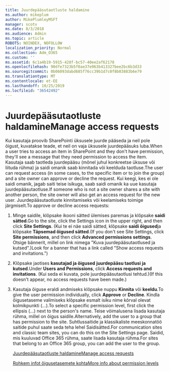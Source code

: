 ```yaml
---
title: Juurdepääsutaotluste haldamine
ms.author: mikeplum
author: MikePlumleyMSFT
manager: scotv
ms.date: 8/3/2018
ms.audience: Admin
ms.topic: article
ROBOTS: NOINDEX, NOFOLLOW
localization_priority: Normal
ms.collection: Adm_O365
ms.custom: ''
ms.assetid: 6c1a4b19-5915-428f-bc57-40ee2af62178
ms.openlocfilehash: 90dfe7323b5f0ae37e963b413327bee2bc6b3d33
ms.sourcegitcommit: 0b06093dabd685f76cc39b1d7c0f8b03883b6e79
ms.translationtype: MT
ms.contentlocale: et-EE
ms.lasthandoff: 10/25/2019
ms.locfileid: "36542492"
---
```

# <a name="manage-access-requests"></a><span data-ttu-id="17c18-102">Juurdepääsutaotluste haldamine</span><span class="sxs-lookup"><span data-stu-id="17c18-102">Manage access requests</span></span>

<span data-ttu-id="17c18-103">Kui kasutaja proovib SharePointi üksusele juurde pääseda ja neil pole õigust, kuvatakse teade, et neil on vaja üksusele juurdepääsuks luba.</span><span class="sxs-lookup"><span data-stu-id="17c18-103">When a user tries to access an item in SharePoint and they don't have permission, they'll see a message that they need permission to access the item.</span></span> <span data-ttu-id="17c18-104">Kasutaja saab taotleda juurdepääsu (mõnel juhul konkreetse üksuse või liituda rühma) ja saidi omanik saab kinnitada või keelduda taotluse.</span><span class="sxs-lookup"><span data-stu-id="17c18-104">The user can request access (in some cases, to the specific item or to join the group) and a site owner can approve or decline the request.</span></span> <span data-ttu-id="17c18-105">Kui keegi, kes ei ole saidi omanik, jagab saiti teise isikuga, saab saidi omanik ka uue kasutaja juurdepääsutaotluse.</span><span class="sxs-lookup"><span data-stu-id="17c18-105">If someone who is not a site owner shares a site with another person, the site owner will also get an access request for the new user.</span></span> <span data-ttu-id="17c18-106">Juurdepääsutaotluste kinnitamiseks või keelamiseks toimige järgmiselt.</span><span class="sxs-lookup"><span data-stu-id="17c18-106">To approve or decline access requests:</span></span>
  
1. <span data-ttu-id="17c18-107">Minge saidile, klõpsake ikooni sätted ülemises paremas ja klõpsake **saidi sätted**.</span><span class="sxs-lookup"><span data-stu-id="17c18-107">Go to the site, click the Settings icon in the upper right, and then click **Site Settings**.</span></span> <span data-ttu-id="17c18-108">(Kui te ei näe saidi sätted, klõpsake **saidi õigused**ja klõpsake **Täpsemad õigused sätted**.</span><span class="sxs-lookup"><span data-stu-id="17c18-108">(If you don't see Site Settings, click **Site permissions**, and then click **Advanced permissions settings**.</span></span> <span data-ttu-id="17c18-109">Otsige bännerit, millel on link nimega "Kuva juurdepääsutaotlused ja kutsed".)</span><span class="sxs-lookup"><span data-stu-id="17c18-109">Look for a banner that has a link called "Show access requests and invitations.")</span></span>
    
2. <span data-ttu-id="17c18-110">Klõpsake jaotises **kasutajad ja õigused** **juurdepääsu taotlusi ja kutsed**.</span><span class="sxs-lookup"><span data-stu-id="17c18-110">Under **Users and Permissions**, click **Access requests and invitations**.</span></span> <span data-ttu-id="17c18-111">(Kui seda ei kuvata, pole juurdepääsutaotlusi tehtud.)</span><span class="sxs-lookup"><span data-stu-id="17c18-111">(If this doesn't appear, no access requests have been made.)</span></span>
    
3. <span data-ttu-id="17c18-112">Kasutaja õiguse eraldi andmiseks klõpsake nuppu **Kinnita** või **keeldu**.</span><span class="sxs-lookup"><span data-stu-id="17c18-112">To give the user permission individually, click **Approve** or **Decline**.</span></span> <span data-ttu-id="17c18-113">Kindla õigusetaseme valimiseks klõpsake esmalt isiku nime kõrval olevat kolmikpunkti (...).</span><span class="sxs-lookup"><span data-stu-id="17c18-113">To select a specific permission level, first click the ellipsis (...) next to the person's name.</span></span> <span data-ttu-id="17c18-114">Teise võimalusena lisada kasutaja rühma, millel on õigus saidile.</span><span class="sxs-lookup"><span data-stu-id="17c18-114">Alternatively, add the user to a group that has permission to the site.</span></span> <span data-ttu-id="17c18-115">Suhtlussaitide ja klassikaliste meeskonnatöö saitide puhul saate seda teha lehel Saidisätted.</span><span class="sxs-lookup"><span data-stu-id="17c18-115">For communication sites and classic team sites, you can do this on the Site Settings page.</span></span> <span data-ttu-id="17c18-116">Saidid, mis kuuluvad Office 365 rühma, saate lisada kasutaja rühma.</span><span class="sxs-lookup"><span data-stu-id="17c18-116">For sites that belong to an Office 365 group, you can add the user to the group.</span></span>
    
    [<span data-ttu-id="17c18-117">Juurdepääsutaotluste haldamine</span><span class="sxs-lookup"><span data-stu-id="17c18-117">Manage access requests </span></span>](https://go.microsoft.com/fwlink/?linkid=2008747)
    
    [<span data-ttu-id="17c18-118">Rohkem infot õigusetasemete kohta</span><span class="sxs-lookup"><span data-stu-id="17c18-118">More info about permission levels</span></span>](https://go.microsoft.com/fwlink/?linkid=867071)
    

